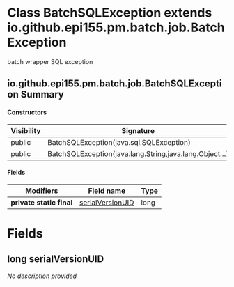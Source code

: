 Class BatchSQLException extends io.github.epi155.pm.batch.job.BatchException
============================================================================
batch wrapper SQL exception

io.github.epi155.pm.batch.job.BatchSQLException Summary
-------
#### Constructors
| Visibility | Signature                                               |
| ---------- | ------------------------------------------------------- |
| public     | BatchSQLException(java.sql.SQLException)                |
| public     | BatchSQLException(java.lang.String,java.lang.Object...) |
#### Fields
| Modifiers                | Field name                                 | Type |
| ------------------------ | ------------------------------------------ | ---- |
| **private static final** | [serialVersionUID](#long-serialversionuid) | long |

Fields
======
long serialVersionUID
---------------------
*No description provided*


